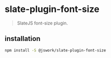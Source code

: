 # slate-plugin-font-size
> SlateJS font-size plugin.


## installation
```bash
npm install -S @jswork/slate-plugin-font-size
```
